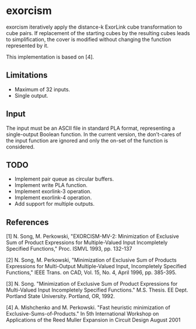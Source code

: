 # exorcism

exorcism iteratively apply the distance-k ExorLink cube transformation
to cube pairs. If replacement of the starting cubes by the resulting cubes leads
to simplification, the cover is modified without changing the function
represented by it.

This implementation is based on [4].

## Limitations
* Maximum of 32 inputs.
* Single output.

## Input
The input must be an ASCII file in standard PLA format, representing a
single-output Boolean function. In the current version, the don’t-cares of the
input function are ignored and only the on-set of the function is considered.

## TODO
* Implement pair queue as circular buffers.
* Implement write PLA function.
* Implement exorlink-3 operation.
* Implement exorlink-4 operation.
* Add support for multiple outputs.

## References
[1] N. Song, M. Perkowski, "EXORCISM-MV-2: Minimization of Exclusive Sum of 
Product Expressions for Multiple-Valued Input Incompletely Specified Functions,"
Proc. ISMVL 1993, pp. 132-137

[2] N. Song, M. Perkowski, "Minimization of Exclusive Sum of Products Expressions
for Multi-Output Multiple-Valued Input, Incompletely Specified Functions,"
IEEE Trans. on CAD, Vol. 15, No. 4, April 1996, pp. 385-395.

[3] N. Song. "Minimization of Exclusive Sum of Product Expressions for 
Multi-Valued Input Incompletely Specified Functions."
M.S. Thesis. EE Dept. Portland State University. Portland, OR, 1992.

[4] A. Mishchenko and M. Perkowski. "Fast heuristic minimization of 
Exclusive-Sums-of-Products."
In 5th International Workshop on Applications of the Reed Muller Expansion
in Circuit Design August 2001
